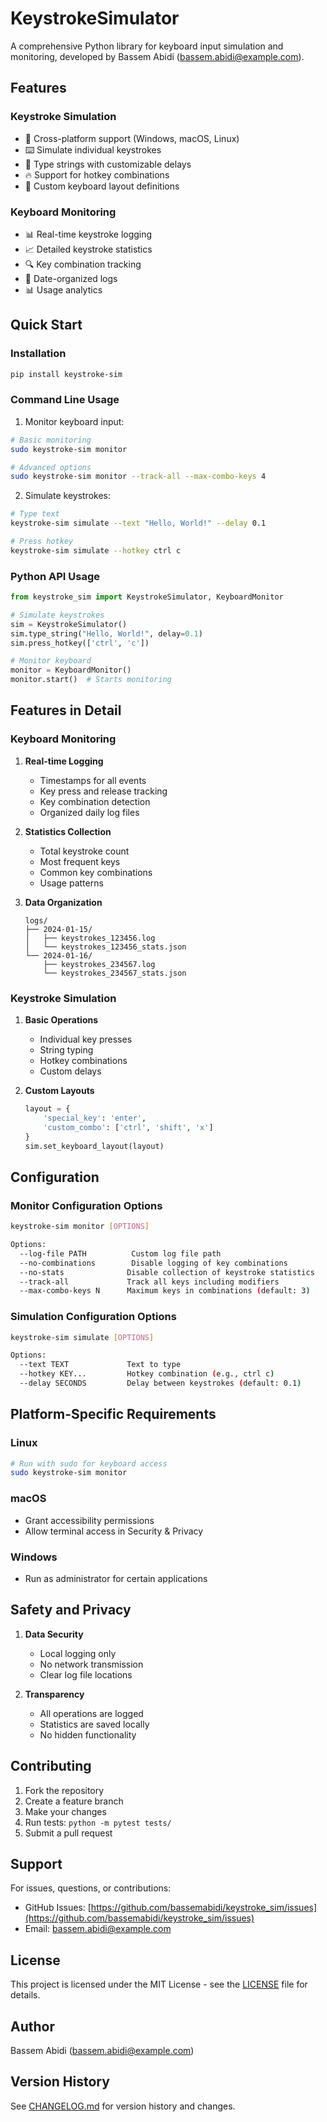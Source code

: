 # KeystrokeSimulator

A comprehensive Python library for keyboard input simulation and monitoring, developed by Bassem Abidi (bassem.abidi@example.com).

## Features

### Keystroke Simulation
- 🎯 Cross-platform support (Windows, macOS, Linux)
- ⌨️ Simulate individual keystrokes
- 📝 Type strings with customizable delays
- 🔥 Support for hotkey combinations
- 🔧 Custom keyboard layout definitions

### Keyboard Monitoring
- 📊 Real-time keystroke logging
- 📈 Detailed keystroke statistics
- 🔍 Key combination tracking
- 📅 Date-organized logs
- 📊 Usage analytics

## Quick Start

### Installation

```bash
pip install keystroke-sim
```

### Command Line Usage

1. Monitor keyboard input:
```bash
# Basic monitoring
sudo keystroke-sim monitor

# Advanced options
sudo keystroke-sim monitor --track-all --max-combo-keys 4
```

2. Simulate keystrokes:
```bash
# Type text
keystroke-sim simulate --text "Hello, World!" --delay 0.1

# Press hotkey
keystroke-sim simulate --hotkey ctrl c
```

### Python API Usage

```python
from keystroke_sim import KeystrokeSimulator, KeyboardMonitor

# Simulate keystrokes
sim = KeystrokeSimulator()
sim.type_string("Hello, World!", delay=0.1)
sim.press_hotkey(['ctrl', 'c'])

# Monitor keyboard
monitor = KeyboardMonitor()
monitor.start()  # Starts monitoring
```

## Features in Detail

### Keyboard Monitoring

1. **Real-time Logging**
   - Timestamps for all events
   - Key press and release tracking
   - Key combination detection
   - Organized daily log files

2. **Statistics Collection**
   - Total keystroke count
   - Most frequent keys
   - Common key combinations
   - Usage patterns

3. **Data Organization**
   ```
   logs/
   ├── 2024-01-15/
   │   ├── keystrokes_123456.log
   │   └── keystrokes_123456_stats.json
   └── 2024-01-16/
       ├── keystrokes_234567.log
       └── keystrokes_234567_stats.json
   ```

### Keystroke Simulation

1. **Basic Operations**
   - Individual key presses
   - String typing
   - Hotkey combinations
   - Custom delays

2. **Custom Layouts**
   ```python
   layout = {
       'special_key': 'enter',
       'custom_combo': ['ctrl', 'shift', 'x']
   }
   sim.set_keyboard_layout(layout)
   ```

## Configuration

### Monitor Configuration Options

```bash
keystroke-sim monitor [OPTIONS]

Options:
  --log-file PATH          Custom log file path
  --no-combinations        Disable logging of key combinations
  --no-stats              Disable collection of keystroke statistics
  --track-all             Track all keys including modifiers
  --max-combo-keys N      Maximum keys in combinations (default: 3)
```

### Simulation Configuration Options

```bash
keystroke-sim simulate [OPTIONS]

Options:
  --text TEXT             Text to type
  --hotkey KEY...         Hotkey combination (e.g., ctrl c)
  --delay SECONDS         Delay between keystrokes (default: 0.1)
```

## Platform-Specific Requirements

### Linux
```bash
# Run with sudo for keyboard access
sudo keystroke-sim monitor
```

### macOS
- Grant accessibility permissions
- Allow terminal access in Security & Privacy

### Windows
- Run as administrator for certain applications

## Safety and Privacy

1. **Data Security**
   - Local logging only
   - No network transmission
   - Clear log file locations

2. **Transparency**
   - All operations are logged
   - Statistics are saved locally
   - No hidden functionality

## Contributing

1. Fork the repository
2. Create a feature branch
3. Make your changes
4. Run tests: `python -m pytest tests/`
5. Submit a pull request

## Support

For issues, questions, or contributions:
- GitHub Issues: [https://github.com/bassemabidi/keystroke_sim/issues](https://github.com/bassemabidi/keystroke_sim/issues)
- Email: bassem.abidi@example.com

## License

This project is licensed under the MIT License - see the [LICENSE](LICENSE) file for details.

## Author

Bassem Abidi (bassem.abidi@example.com)

## Version History

See [CHANGELOG.md](CHANGELOG.md) for version history and changes.
